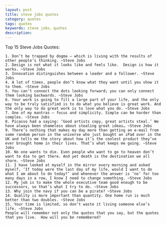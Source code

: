 ```yaml
---
layout: post
title: steve jobs quotes
category: quotes
tags: quotes
keywords: steve jobs，quotes
description: 
---
```


Top 15 Steve Jobs Quotes:

    1. Don’t be trapped by dogma – which is living with the results of other people’s thinking. ~Steve Jobs
    2. Design is not what it looks like and feels like.  Design is how it works. ~Steve Jobs
    3. Innovation distinguishes between a leader and a follower. ~Steve Jobs
    4. A lot of times, people don’t know what they want until you show it to them. ~Steve Jobs
    5. You can’t connect the dots looking forward; you can only connect them looking backwards. ~Steve Jobs
    6. Your work is going to fill a large part of your life, and the only way to be truly satisfied is to do what you believe is great work. And the only way to do great work is to love what you do. ~Steve Jobs
    7. One of my mantras — focus and simplicity. Simple can be harder than complex. ~Steve Jobs
    8. Picasso had a saying: ‘Good artists copy, great artists steal.’ We have always been shameless about stealing great ideas… ~Steve Jobs
    9. There’s nothing that makes my day more than getting an e-mail from some random person in the universe who just bought an iPad over in the UK and tells me the story about how it’s the coolest product they’ve ever brought home in their lives. That’s what keeps me going. ~Steve Jobs
    10. No one wants to die. Even people who want to go to heaven don’t want to die to get there. And yet death is the destination we all share. ~Steve Jobs
    11. I have looked at myself in the mirror every morning and asked myself, ‘If today were the last day of my life, would I want to do what I am about to do today?’ and whenever the answer is ‘no’ for too many days in a row, I know I need to change something. ~Steve Jobs
    12. My job is to make the whole executive team good enough to be successors, so that’s what I try to do. ~Steve Jobs
    13. Why join the navy if you can be a pirate? ~Steve Jobs
    14. Quality is more important than quantity. One home run is much better than two doubles. ~Steve Jobs
    15. Your time is limited, so don’t waste it living someone else’s life. ~Steve Jobs
    People will remember not only the quotes that you say, but the quotes that you live.  How will you be remembered?

